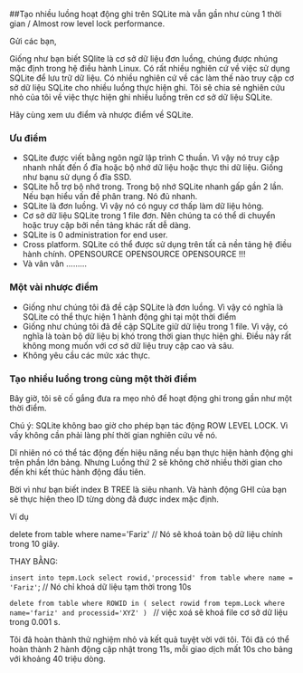 ##Tạo nhiều luồng hoạt động ghi trên SQLite mà vẫn gần như cùng 1 thời gian / Almost row level lock performance.

Gửi các bạn,

Giống như bạn biết SQlite là cơ sở dữ liệu đơn luồng, chúng được nhúng mặc định trong hệ điều hành Linux. Có rất nhiều nghiên cứ về việc sử dụng SQLite để lưu trữ dữ liệu. Có nhiều nghiên cứ về các làm thế nào truy cập cơ sở dữ liệu SQLite cho nhiều luồng thực hiện ghi. Tôi sẽ chia sẻ nghiên cứu nhỏ của tôi về việc thực hiện ghi nhiều luồng trên cơ sở dữ liệu SQLite.

Hãy cùng xem ưu điểm và nhược điểm về SQLite.

### Ưu điểm

* SQLite được viết bằng ngôn ngữ lập trình C thuần. Vì vậy nó truy cập nhanh nhất đến ổ đĩa hoặc bộ nhớ dữ liệu hoặc thực thi dữ liệu. Giống như bạnu sử dụng ổ đĩa SSD.
* SQLite hỗ trợ bộ nhớ trong. Trong bộ nhớ SQLite nhanh gấp gần 2 lần. Nếu bạn hiểu vấn đề phân trang. Nó đủ nhanh.
* SQLite là đơn luồng. Vì vậy nó có nguy cơ thấp làm dữ liệu hỏng.
* Cơ sở dữ liệu SQLite trong 1 file đơn. Nên chúng ta có thể di chuyển hoặc truy cập bởi nền tảng khác rất dễ dàng. 
* SQLite is 0 administration for end user. 
* Cross platform. SQLite có thể được sử dụng trên tất cả nền tảng hệ điều hành chính.
OPENSOURCE OPENSOURCE OPENSOURCE !!!
* Và vân vân ………

### Một vài nhược điểm

* Giống như chúng tôi đã đề cập SQLite là đơn luồng. Vì vậy có nghĩa là SQLite có thể thực hiện 1 hành động ghi tại một thời điểm
* Giống như chúng tôi đã đề cập SQLite giữ dữ liệu trong 1 file. Vì vậy, có nghĩa là toàn bộ dữ liệu bị khó trong thời gian thực hiện ghi. Điều này rất không mong muốn với cơ sở dữ liệu truy cập cao và sâu.
* Không yêu cầu các mức xác thực.

### Tạo nhiều luồng trong cùng một thời điểm

Bây giờ, tôi sẽ cố gắng đưa ra mẹo nhỏ để hoạt động ghi trong gần như một thời điểm.

Chú ý: SQLite không bao giờ cho phép bạn tác động ROW LEVEL LOCK. Vì vấy không cần phải làng phí thời gian nghiên cứu về nó.

Dĩ nhiên nó có thể tác động đến hiệu năng nếu bạn thực hiện hành động ghi trên phần lớn bảng. Nhưng Luồng thứ 2 sẽ không chờ nhiều thời gian cho đến khi kết thúc hành động đầu tiên.

Bời vì như bạn biết index B TREE là siêu nhanh. Và hành động GHI của bạn sẽ thực hiện theo ID từng dòng đã được index mặc định.

Ví dụ

delete from table where name='Fariz' // Nó sẽ khoá toàn bộ dữ liệu chính trong 10 giây.

THAY BẰNG: 

`insert into tepm.Lock select rowid,'processid' from table where name = 'Fariz'`; // Nó chỉ khoá dữ liệu tạm thời trong 10s

`delete from table where ROWID in ( select rowid from tepm.Lock where name='fariz' and processid='XYZ' ) ` // việc xoá sẽ khoá file cơ sở dữ liệu trong  0.001 s.

Tôi đã hoàn thành thử nghiệm nhỏ và kết quả tuyệt vời với tôi. Tôi đã có thể hoàn thành 2 hành động cập nhật trong 11s, mỗi giao dịch mất 10s cho bảng với khoảng 40 triệu dòng.



